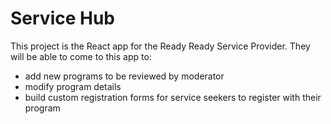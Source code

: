 # Service Hub

This project is the React app for the Ready Ready Service Provider.  They will be able to come to this app to:
- add new programs to be reviewed by moderator
- modify program details
- build custom registration forms for service seekers to register with their program
